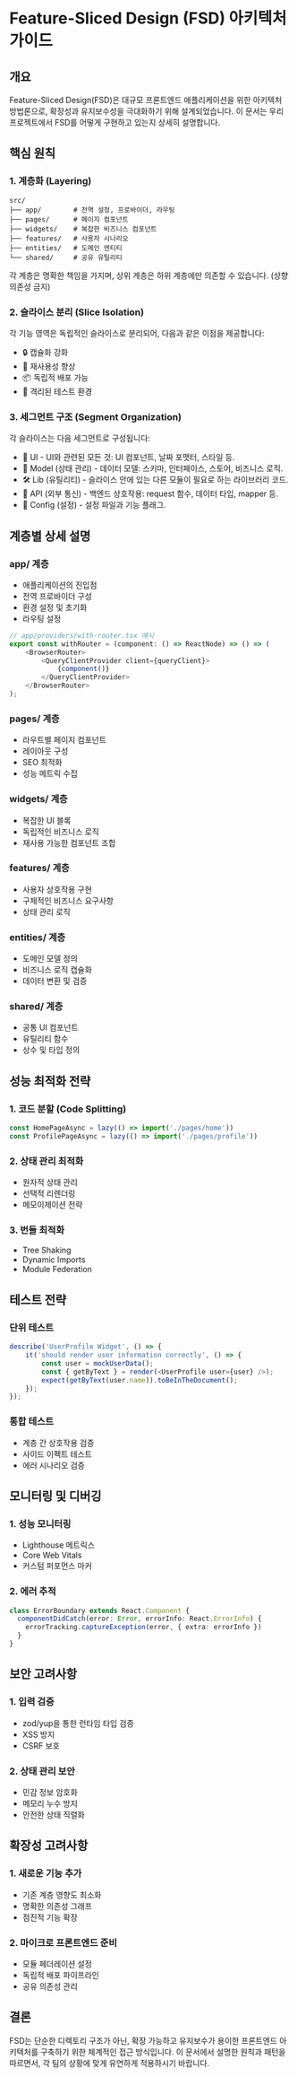 # Feature-Sliced Design (FSD) 아키텍처 가이드

## 개요

Feature-Sliced Design(FSD)은 대규모 프론트엔드 애플리케이션을 위한 아키텍처 방법론으로, 확장성과 유지보수성을 극대화하기 위해 설계되었습니다. 이 문서는 우리 프로젝트에서 FSD를 어떻게 구현하고 있는지 상세히 설명합니다.

## 핵심 원칙

### 1. 계층화 (Layering)

```
src/
├── app/        # 전역 설정, 프로바이더, 라우팅
├── pages/      # 페이지 컴포넌트
├── widgets/    # 복잡한 비즈니스 컴포넌트
├── features/   # 사용자 시나리오
├── entities/   # 도메인 엔티티
└── shared/     # 공유 유틸리티
```

각 계층은 명확한 책임을 가지며, 상위 계층은 하위 계층에만 의존할 수 있습니다. (상향 의존성 금지)

### 2. 슬라이스 분리 (Slice Isolation)

각 기능 영역은 독립적인 슬라이스로 분리되어, 다음과 같은 이점을 제공합니다:

- 🔒 캡슐화 강화
- 🔄 재사용성 향상
- 📦 독립적 배포 가능
- 🧪 격리된 테스트 환경

### 3. 세그먼트 구조 (Segment Organization)

각 슬라이스는 다음 세그먼트로 구성됩니다:

- 📱 UI - UI와 관련된 모든 것: UI 컴포넌트, 날짜 포맷터, 스타일 등.
- 🔄 Model (상태 관리) - 데이터 모델: 스키마, 인터페이스, 스토어, 비즈니스 로직.
- 🛠 Lib (유틸리티) - 슬라이스 안에 있는 다른 모듈이 필요로 하는 라이브러리 코드.
- 🔌 API (외부 통신) - 백엔드 상호작용: request 함수, 데이터 타입, mapper 등.
- 📝 Config (설정) - 설정 파일과 기능 플래그.

## 계층별 상세 설명

### app/ 계층

- 애플리케이션의 진입점
- 전역 프로바이더 구성
- 환경 설정 및 초기화
- 라우팅 설정

```typescript
// app/providers/with-router.tsx 예시
export const withRouter = (component: () => ReactNode) => () => (
    <BrowserRouter>
        <QueryClientProvider client={queryClient}>
            {component()}
        </QueryClientProvider>
    </BrowserRouter>
);
```

### pages/ 계층

- 라우트별 페이지 컴포넌트
- 레이아웃 구성
- SEO 최적화
- 성능 메트릭 수집

### widgets/ 계층

- 복잡한 UI 블록
- 독립적인 비즈니스 로직
- 재사용 가능한 컴포넌트 조합

### features/ 계층

- 사용자 상호작용 구현
- 구체적인 비즈니스 요구사항
- 상태 관리 로직

### entities/ 계층

- 도메인 모델 정의
- 비즈니스 로직 캡슐화
- 데이터 변환 및 검증

### shared/ 계층

- 공통 UI 컴포넌트
- 유틸리티 함수
- 상수 및 타입 정의

## 성능 최적화 전략

### 1. 코드 분할 (Code Splitting)

```typescript
const HomePageAsync = lazy(() => import('./pages/home'))
const ProfilePageAsync = lazy(() => import('./pages/profile'))
```

### 2. 상태 관리 최적화

- 원자적 상태 관리
- 선택적 리렌더링
- 메모이제이션 전략

### 3. 번들 최적화

- Tree Shaking
- Dynamic Imports
- Module Federation

## 테스트 전략

### 단위 테스트

```typescript
describe('UserProfile Widget', () => {
    it('should render user information correctly', () => {
        const user = mockUserData();
        const { getByText } = render(<UserProfile user={user} />);
        expect(getByText(user.name)).toBeInTheDocument();
    });
});
```

### 통합 테스트

- 계층 간 상호작용 검증
- 사이드 이펙트 테스트
- 에러 시나리오 검증

## 모니터링 및 디버깅

### 1. 성능 모니터링

- Lighthouse 메트릭스
- Core Web Vitals
- 커스텀 퍼포먼스 마커

### 2. 에러 추적

```typescript
class ErrorBoundary extends React.Component {
  componentDidCatch(error: Error, errorInfo: React.ErrorInfo) {
    errorTracking.captureException(error, { extra: errorInfo })
  }
}
```

## 보안 고려사항

### 1. 입력 검증

- zod/yup을 통한 런타임 타입 검증
- XSS 방지
- CSRF 보호

### 2. 상태 관리 보안

- 민감 정보 암호화
- 메모리 누수 방지
- 안전한 상태 직렬화

## 확장성 고려사항

### 1. 새로운 기능 추가

- 기존 계층 영향도 최소화
- 명확한 의존성 그래프
- 점진적 기능 확장

### 2. 마이크로 프론트엔드 준비

- 모듈 페더레이션 설정
- 독립적 배포 파이프라인
- 공유 의존성 관리

## 결론

FSD는 단순한 디렉토리 구조가 아닌, 확장 가능하고 유지보수가 용이한 프론트엔드 아키텍처를 구축하기 위한 체계적인 접근 방식입니다. 이 문서에서 설명한 원칙과 패턴을 따르면서, 각 팀의 상황에 맞게 유연하게 적용하시기 바랍니다.
